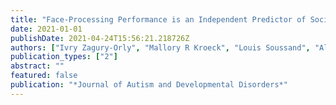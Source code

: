 ```yaml
---
title: "Face-Processing Performance is an Independent Predictor of Social Affect as Measured by the Autism Diagnostic Observation Schedule Across Large-Scale Datasets"
date: 2021-01-01
publishDate: 2021-04-24T15:56:21.218726Z
authors: ["Ivry Zagury-Orly", "Mallory R Kroeck", "Louis Soussand", "Alexander Li Cohen"]
publication_types: ["2"]
abstract: ""
featured: false
publication: "*Journal of Autism and Developmental Disorders*"
---
```


